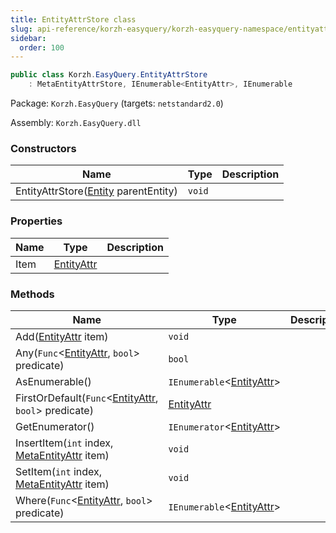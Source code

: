 ```yaml
---
title: EntityAttrStore class
slug: api-reference/korzh-easyquery/korzh-easyquery-namespace/entityattrstore-class
sidebar:
  order: 100
---
```


```csharp
public class Korzh.EasyQuery.EntityAttrStore
    : MetaEntityAttrStore, IEnumerable<EntityAttr>, IEnumerable

```
Package: `Korzh.EasyQuery` (targets: `netstandard2.0`)

Assembly: `Korzh.EasyQuery.dll`

### Constructors

| Name | Type | Description | 
| --- | --- | --- | 
| EntityAttrStore([Entity](///////////////easyquery/docs/api-reference/korzh-easyquery/korzh-easyquery-namespace/entity-class) parentEntity) | `void` |  | 


### Properties

| Name | Type | Description | 
| --- | --- | --- | 
| Item | [EntityAttr](///////////////easyquery/docs/api-reference/korzh-easyquery/korzh-easyquery-namespace/entityattr-class) |  | 


### Methods

| Name | Type | Description | 
| --- | --- | --- | 
| Add([EntityAttr](///////////////easyquery/docs/api-reference/korzh-easyquery/korzh-easyquery-namespace/entityattr-class) item) | `void` |  | 
| Any(`Func`&lt;[EntityAttr](///////////////easyquery/docs/api-reference/korzh-easyquery/korzh-easyquery-namespace/entityattr-class), `bool`&gt; predicate) | `bool` |  | 
| AsEnumerable() | `IEnumerable`&lt;[EntityAttr](///////////////easyquery/docs/api-reference/korzh-easyquery/korzh-easyquery-namespace/entityattr-class)&gt; |  | 
| FirstOrDefault(`Func`&lt;[EntityAttr](///////////////easyquery/docs/api-reference/korzh-easyquery/korzh-easyquery-namespace/entityattr-class), `bool`&gt; predicate) | [EntityAttr](///////////////easyquery/docs/api-reference/korzh-easyquery/korzh-easyquery-namespace/entityattr-class) |  | 
| GetEnumerator() | `IEnumerator`&lt;[EntityAttr](///////////////easyquery/docs/api-reference/korzh-easyquery/korzh-easyquery-namespace/entityattr-class)&gt; |  | 
| InsertItem(`int` index, [MetaEntityAttr](///////////////easyquery/docs/api-reference/easydata-core/easydata-namespace/metaentityattr-class) item) | `void` |  | 
| SetItem(`int` index, [MetaEntityAttr](///////////////easyquery/docs/api-reference/easydata-core/easydata-namespace/metaentityattr-class) item) | `void` |  | 
| Where(`Func`&lt;[EntityAttr](///////////////easyquery/docs/api-reference/korzh-easyquery/korzh-easyquery-namespace/entityattr-class), `bool`&gt; predicate) | `IEnumerable`&lt;[EntityAttr](///////////////easyquery/docs/api-reference/korzh-easyquery/korzh-easyquery-namespace/entityattr-class)&gt; |  |
